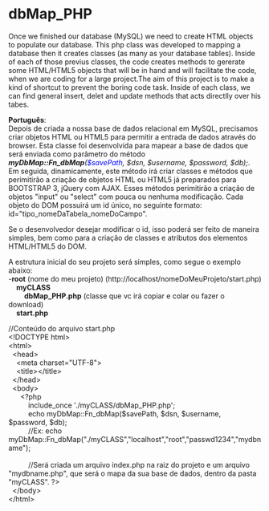 dbMap_PHP
=========

Once we finished our database (MySQL) we need to create HTML objects to populate our database. This php class was developed to mapping 
a database then it creates classes (as many as your database tables). 
Inside of each of those previus classes, the code creates methods to gererate some HTML/HTML5 objects that will be in hand and will 
facilitate the code, when we are coding for a large project.The aim of this project is to make a kind of shortcut to prevent the boring code task.
Inside of each class, we can find general insert, delet and update methods that acts directlly over his tabes. 

<strong>Português</strong>:<br/>
Depois de criada a nossa base de dados relacional em MySQL, precisamos criar objetos HTML ou HTML5 para permitir a entrada de dados através do browser. Esta classe foi desenvolvida
para mapear a base de dados que será enviada como parâmetro do método <em><strong>myDbMap::Fn_dbMap</strong>(<span style="color:blue">$savePath</span>, $dsn, $username, $password, $db);</em>. Em seguida,
dinamicamente, este método irá criar classes e métodos que perimitirão a criação de objetos HTML ou HTML5 já preparados para BOOTSTRAP 3, jQuery com AJAX.
Esses métodos perimitirão a criação de objetos "input" ou "select" com pouca ou nenhuma modificação. Cada objeto do DOM possuirá um id único, no seguinte formato: id="tipo_nomeDaTabela_nomeDoCampo".
<p>Se o desenvolvedor desejar modificar o id, isso poderá ser feito de maneira simples, bem como para a criação de classes e atributos dos elementos HTML/HTML5 do DOM.</p>

A estrutura inicial do seu projeto será simples, como segue o exemplo abaixo:<br/>
-<strong>root</strong> (nome do meu projeto) (http://localhost/nomeDoMeuProjeto/start.php)<br/>
&nbsp;&nbsp;&nbsp;&nbsp;<strong>myCLASS</strong><br/>
&nbsp;&nbsp;&nbsp;&nbsp;&nbsp;&nbsp;&nbsp;&nbsp;<strong>dbMap_PHP.php</strong> (classe que vc irá copiar e colar ou fazer o download)<br/>
&nbsp;&nbsp;&nbsp;&nbsp;<strong>start.php</strong><br/>


//Conteúdo do arquivo start.php<br/>
&lt;!DOCTYPE html&gt;<br/>
&lt;html&gt;<br/>
    &nbsp;&nbsp;&lt;head&gt;<br/>
        &nbsp;&nbsp;&nbsp;&nbsp;&lt;meta charset=&quot;UTF-8&quot;&gt;<br/>
        &nbsp;&nbsp;&nbsp;&nbsp;&lt;title&gt;&lt;/title&gt;<br/>
    &nbsp;&nbsp;&lt;/head&gt;<br/>
    &nbsp;&nbsp;&lt;body&gt;<br/>&nbsp;&nbsp;&nbsp;&nbsp;&nbsp;&nbsp;&lt;?php<br/>&nbsp;&nbsp;&nbsp;&nbsp;&nbsp;&nbsp;&nbsp;&nbsp;&nbsp;&nbsp;include_once './myCLASS/dbMap_PHP.php';<br/>
    &nbsp;&nbsp;&nbsp;&nbsp;&nbsp;&nbsp;&nbsp;&nbsp;&nbsp;&nbsp;echo myDbMap::Fn_dbMap($savePath, $dsn, $username, $password, $db);<br/>
    &nbsp;&nbsp;&nbsp;&nbsp;&nbsp;&nbsp;&nbsp;&nbsp;&nbsp;&nbsp;//Ex: echo myDbMap::Fn_dbMap("./myCLASS","localhost","root","passwd1234","mydbname");<br/>  
    &nbsp;&nbsp;&nbsp;&nbsp;&nbsp;&nbsp;&nbsp;&nbsp;&nbsp;&nbsp;//Será criada um arquivo index.php na raiz do projeto e um arquivo "mydbname.php", que será o mapa da sua base de dados, dentro da pasta "myCLASS".
    ?&gt;<br/>
    &nbsp;&nbsp;&lt;/body&gt;<br/>
&lt;/html&gt;<br/>















